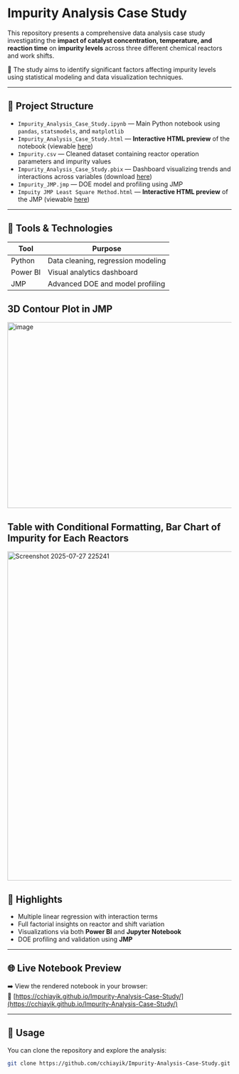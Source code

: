 # Impurity Analysis Case Study

This repository presents a comprehensive data analysis case study investigating the **impact of catalyst concentration, temperature, and reaction time** on **impurity levels** across three different chemical reactors and work shifts.

🔬 The study aims to identify significant factors affecting impurity levels using statistical modeling and data visualization techniques.

---

## 📁 Project Structure

- `Impurity_Analysis_Case_Study.ipynb` — Main Python notebook using `pandas`, `statsmodels`, and `matplotlib`
- `Impurity_Analysis_Case_Study.html` — **Interactive HTML preview** of the notebook (viewable [here](https://cchiayik.github.io/Impurity-Analysis-Case-Study/))
- `Impurity.csv` — Cleaned dataset containing reactor operation parameters and impurity values
- `Impurity_Analysis_Case_Study.pbix` — Dashboard visualizing trends and interactions across variables (download [here](https://github.com/cchiayik/Impurity-Analysis-Case-Study/raw/refs/heads/impurity-analysis-case-study/power_bi/Impurity%20Analysis%20Case%20Study.pbix))
- `Impurity_JMP.jmp` — DOE model and profiling using JMP
- `Impuity JMP Least Square Method.html` — **Interactive HTML preview** of the JMP (viewable [here](https://cchiayik.github.io/Impurity-Analysis-Case-Study/Impurity%20JMP%20-%20Fit%20Least%20Squares.htm )) 
---

## 🚀 Tools & Technologies

| Tool         | Purpose                               |
|--------------|----------------------------------------|
| Python       | Data cleaning, regression modeling     |
| Power BI     | Visual analytics dashboard             |
| JMP          | Advanced DOE and model profiling       |

3D Contour Plot in JMP
---
<img width="857" height="417" alt="image" src="https://github.com/user-attachments/assets/d7e87979-b2df-472e-a1ec-2e25b08c6172" />



Table with Conditional Formatting, Bar Chart of Impurity for Each Reactors
---

<img width="1316" height="738" alt="Screenshot 2025-07-27 225241" src="https://github.com/user-attachments/assets/536a690e-82d5-4b9e-8551-2b3590f2f6a8" />



## 🔎 Highlights

- Multiple linear regression with interaction terms  
- Full factorial insights on reactor and shift variation  
- Visualizations via both **Power BI** and **Jupyter Notebook**
- DOE profiling and validation using **JMP**

---

## 🌐 Live Notebook Preview

➡️ View the rendered notebook in your browser:  
🔗 [https://cchiayik.github.io/Impurity-Analysis-Case-Study/](https://cchiayik.github.io/Impurity-Analysis-Case-Study/)

---

## 📌 Usage

You can clone the repository and explore the analysis:

```bash
git clone https://github.com/cchiayik/Impurity-Analysis-Case-Study.git
